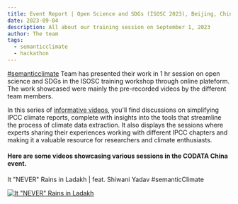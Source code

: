 ```yaml
---
title: Event Report | Open Science and SDGs (ISOSC 2023), Beijing, China
date: 2023-09-04
description: All about our training session on September 1, 2023 
author: The team
tags:
  - semanticclimate
  - hackathon
---
```


[#semanticclimate](https://semanticclimate.org/p/en/) Team has presented their work in 1 hr session on open science and SDGs in the ISOSC training workshop through online plateform. The work showcased were mainly the pre-recorded videos by the different team members.

In this series of [informative videos](https://www.youtube.com/playlist?list=PLtKHReMoCMwl3taR18VfvuUHJTO0Cs92y), you'll find discussions on simplifying IPCC climate reports, complete with insights into the tools that streamline the process of climate data extraction. It also displays the sessions where experts sharing their experiences working with different IPCC chapters and making it a valuable resource for researchers and climate enthusiasts.

#### Here are some videos showcasing various sessions in the CODATA China event.

It "NEVER" Rains in Ladakh | feat. Shiwani Yadav #semanticClimate

[![It "NEVER" Rains in Ladakh](https://img.youtube.com/vi/x2uxx-ZfXng/maxresdefault.jpg)](https://www.youtube.com/watch?v=x2uxx-ZfXng)

